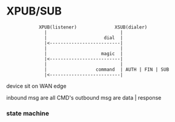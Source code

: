 XPUB/SUB
========




                XPUB(listener)              XSUB(dialer)
                  |                           |
                  |                     dial  |
                  |<--------------------------|
                  |                           |
                  |                    magic  |
                  |<--------------------------|
                  |                           |
                  |                  command  | AUTH | FIN | SUB
                  |<--------------------------|



device sit on WAN edge

inbound msg are all CMD's
outbound msg are data | response

### state machine
